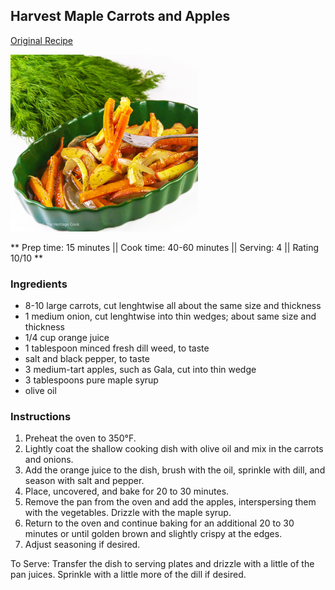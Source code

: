 ## Harvest Maple Carrots and Apples

[Original Recipe](https://theheritagecook.com/harvest-maple-carrots-apples-recipe-gluten-free/)

![Picture](../img/harvest_carrots_apples.jpg)

** Prep time: 15 minutes || Cook time: 40-60 minutes || Serving: 4 || Rating 10/10 **

### Ingredients

- 8-10 large carrots, cut lenghtwise all about the same size and thickness
- 1 medium onion, cut lenghtwise into thin wedges; about same size and thickness
- 1/4 cup orange juice
- 1 tablespoon minced fresh dill weed, to taste
- salt and black pepper, to taste
- 3 medium-tart apples, such as Gala, cut into thin wedge
- 3 tablespoons pure maple syrup
- olive oil

### Instructions

1. Preheat the oven to 350°F.
2. Lightly coat the shallow cooking dish with olive oil and mix in the carrots and onions. 
3. Add the orange juice to the dish, brush with the oil, sprinkle with dill, and season with salt and pepper. 
4. Place, uncovered, and bake for 20 to 30 minutes.
5. Remove the pan from the oven and add the apples, interspersing them with the vegetables. Drizzle with the maple syrup. 
6. Return to the oven and continue baking for an additional 20 to 30 minutes or until golden brown and slightly crispy at the edges. 
7. Adjust seasoning if desired.

To Serve: Transfer the dish to serving plates and drizzle with a little of the pan juices. Sprinkle with a little more of the dill if desired.

